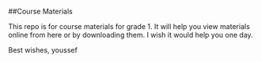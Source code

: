 ##Course Materials

This repo is for course materials for grade 1.
It will help you view materials online from here or by downloading them.
I wish it would help you one day.

Best wishes,
youssef

